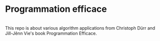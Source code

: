 # Programmation efficace
<br>
This repo is about various algorithm applications from Christoph Dürr and Jill-Jênn Vie's book Programmation Efficace.
